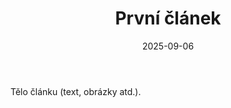 ﻿---
layout: base.njk
title: "První článek"
date: 2025-09-06
permalink: "/clanky/prvni/"
---

Tělo článku (text, obrázky atd.).
